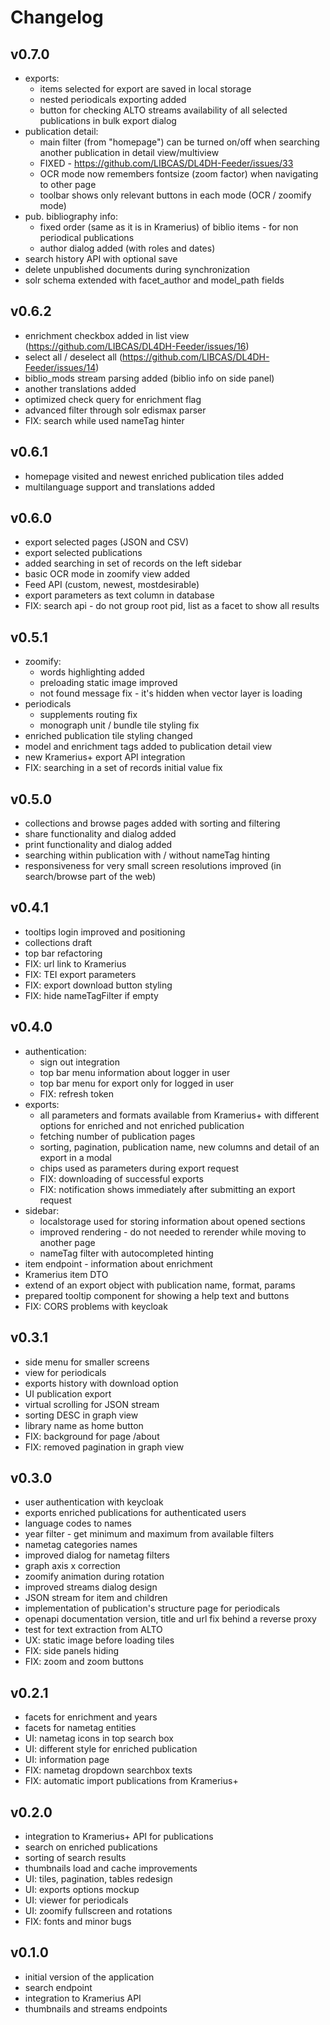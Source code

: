 # Changelog

## v0.7.0
  - exports:
    - items selected for export are saved in local storage
    - nested periodicals exporting added
    - button for checking ALTO streams availability of all selected publications in bulk export dialog
  - publication detail: 
    - main filter (from "homepage") can be turned on/off when searching another publication in detail view/multiview
    - FIXED - https://github.com/LIBCAS/DL4DH-Feeder/issues/33
    - OCR mode now remembers fontsize (zoom factor) when navigating to other page
    - toolbar shows only relevant buttons in each mode (OCR / zoomify mode)
  - pub. bibliography info:
    - fixed order (same as it is in Kramerius) of biblio items - for non periodical publications
    - author dialog added (with roles and dates)
  - search history API with optional save
  - delete unpublished documents during synchronization
  - solr schema extended with facet_author and model_path fields 

## v0.6.2

- enrichment checkbox added in list view (https://github.com/LIBCAS/DL4DH-Feeder/issues/16)
- select all / deselect all (https://github.com/LIBCAS/DL4DH-Feeder/issues/14)
- biblio_mods stream parsing added (biblio info on side panel)
- another translations added
- optimized check query for enrichment flag
- advanced filter through solr edismax parser
- FIX: search while used nameTag hinter

## v0.6.1

- homepage visited and newest enriched publication tiles added
- multilanguage support and translations added

## v0.6.0

- export selected pages (JSON and CSV)
- export selected publications
- added searching in set of records on the left sidebar
- basic OCR mode in zoomify view added
- Feed API (custom, newest, mostdesirable)
- export parameters as text column in database
- FIX: search api - do not group root pid, list as a facet to show all results

## v0.5.1

- zoomify:
  - words highlighting added
  - preloading static image improved
  - not found message fix - it's hidden when vector layer is loading
- periodicals
  - supplements routing  fix
  - monograph unit / bundle tile styling fix
- enriched publication tile styling changed
- model and enrichment tags added to publication detail view
- new Kramerius+ export API integration
- FIX: searching in a set of records initial value fix

## v0.5.0

- collections and browse pages added with sorting and filtering
- share functionality and dialog added
- print functionality and dialog added
- searching within publication with / without nameTag hinting
- responsiveness for very small screen resolutions improved (in search/browse part of the web)

## v0.4.1

- tooltips login improved and positioning
- collections draft
- top bar refactoring
- FIX: url link to Kramerius
- FIX: TEI export parameters
- FIX: export download button styling
- FIX: hide nameTagFilter if empty

## v0.4.0

- authentication:
  - sign out integration
  - top bar menu information about logger in user
  - top bar menu for export only for logged in user
  - FIX: refresh token
- exports:
  - all parameters and formats available from Kramerius+ with different options for enriched and not enriched publication
  - fetching number of publication pages
  - sorting, pagination, publication name, new columns and detail of an export in a modal
  - chips used as parameters during export request
  - FIX: downloading of successful exports
  - FIX: notification shows immediately after submitting an export request
- sidebar:
  - localstorage used for storing information about opened sections
  - improved rendering - do not needed to rerender while moving to another page
  - nameTag filter with autocompleted hinting
- item endpoint - information about enrichment
- Kramerius item DTO
- extend of an export object with publication name, format, params
- prepared tooltip component for showing a help text and buttons
- FIX: CORS problems with keycloak

## v0.3.1

- side menu for smaller screens
- view for periodicals
- exports history with download option
- UI publication export
- virtual scrolling for JSON stream
- sorting DESC in graph view
- library name as home button
- FIX: background for page /about
- FIX: removed pagination in graph view

## v0.3.0

- user authentication with keycloak
- exports enriched publications for authenticated users
- language codes to names
- year filter - get minimum and maximum from available filters
- nametag categories names
- improved dialog for nametag filters
- graph axis x correction
- zoomify animation during rotation
- improved streams dialog design
- JSON stream for item and children
- implementation of publication's structure page for periodicals
- openapi documentation version, title and url fix behind a reverse proxy
- test for text extraction from ALTO
- UX: static image before loading tiles
- FIX: side panels hiding
- FIX: zoom and zoom buttons

## v0.2.1

- facets for enrichment and years
- facets for nametag entities
- UI: nametag icons in top search box
- UI: different style for enriched publication
- UI: information page
- FIX: nametag dropdown searchbox texts
- FIX: automatic import publications from Kramerius+

## v0.2.0

- integration to Kramerius+ API for publications
- search on enriched publications
- sorting of search results
- thumbnails load and cache improvements
- UI: tiles, pagination, tables redesign
- UI: exports options mockup
- UI: viewer for periodicals
- UI: zoomify fullscreen and rotations
- FIX: fonts and minor bugs

## v0.1.0

- initial version of the application
- search endpoint
- integration to Kramerius API
- thumbnails and streams endpoints
